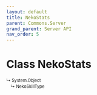 ```yaml
---
layout: default
title: NekoStats
parent: Commons.Server
grand_parent: Server API
nav_order: 5
---
```


<!-- 아래로 문서 편집 -->

# Class NekoStats


<div class="code-example" markdown="1" style = "font-size:0.8em;">
↳ System.Object<br/>
　↳ NekoSkillType
</div>